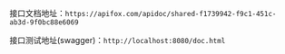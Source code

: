 接口文档地址：`https://apifox.com/apidoc/shared-f1739942-f9c1-451c-ab3d-9f0bc88e6069`

接口测试地址(swagger)：`http://localhost:8080/doc.html`
